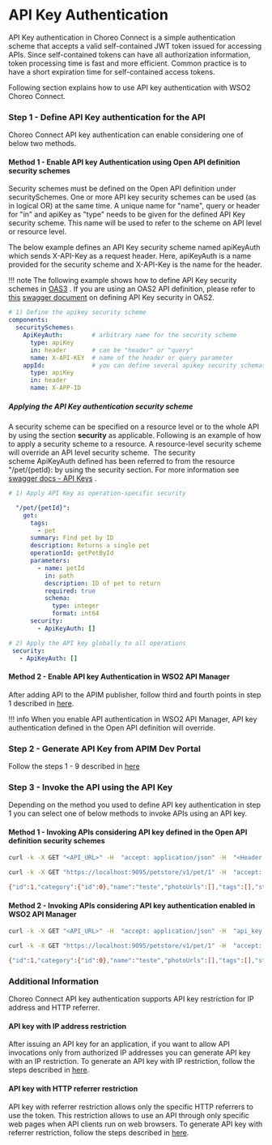 # API Key Authentication

API Key authentication in Choreo Connect is a simple authentication scheme that accepts a valid self-contained JWT token issued for accessing APIs. Since self-contained tokens can have all authorization information, token processing time is fast and more efficient. Common practice is to have a short expiration time for self-contained access tokens.

Following section explains how to use API key authentication with WSO2 Choreo Connect.

### Step 1 - Define API Key authentication for the API

Choreo Connect API key authentication can enable considering one of below two methods.

#### Method 1 - Enable API key Authentication using Open API definition security schemes

Security schemes must be defined on the Open API definition under securitySchemes. One or more API key security schemes can be used (as in logical OR) at the same time. A unique name for "name", query or header for "in"  and apiKey as "type" needs to be given for the defined API Key security scheme. This name will be used to refer to the scheme on API level or resource level.

The below example defines an API Key security scheme named apiKeyAuth which sends X-API-Key as a request header. Here, apiKeyAuth is a name provided for the security scheme and X-API-Key is the name for the header.

!!! note
    The following example shows how to define API Key security schemes in [OAS3](https://swagger.io/docs/specification/authentication/api-keys/) . If you are using an OAS2 API definition, please refer to [this](https://swagger.io/docs/specification/2-0/authentication/api-keys/) [swagger document](https://swagger.io/docs/specification/2-0/authentication/api-keys/) on defining API Key security in OAS2.

``` yml
# 1) Define the apikey security scheme
components:
  securitySchemes:
    ApiKeyAuth:        # arbitrary name for the security scheme
      type: apiKey
      in: header       # can be "header" or "query" 
      name: X-API-KEY  # name of the header or query parameter
    appId:             # you can define several apikey security schemas
      type: apiKey
      in: header
      name: X-APP-ID
```

##### Applying the API Key authentication security scheme

 A security scheme can be specified on a resource level or to the whole API by using the section **security** as applicable. Following is an example of how to apply a security scheme to a resource. A resource-level security scheme will override an API level security scheme.  The security scheme ApiKeyAuth defined has been referred to from the resource "/pet/{petId}: by using the security section. For more information see [swagger docs - API Keys](https://swagger.io/docs/specification/authentication/api-keys/) .

``` yml
# 1) Apply API Key as operation-specific security

  "/pet/{petId}":
    get:
      tags:
        - pet
      summary: Find pet by ID
      description: Returns a single pet
      operationId: getPetById
      parameters:
        - name: petId
          in: path
          description: ID of pet to return
          required: true
          schema:
            type: integer
            format: int64
      security:
        - ApiKeyAuth: []

# 2) Apply the API key globally to all operations
 security:
   - ApiKeyAuth: [] 
```

#### Method 2 - Enable API key Authentication in WSO2 API Manager

After adding API to the APIM publisher, follow third and fourth points in  step 1 described in [here]({{base_path}}/design/api-security/api-authentication/secure-apis-using-api-keys/#step-1-create-and-publish-an-api/).

!!! info
    When you enable API authentication in WSO2 API Manager, API key authentication defined in the Open API definition will override. 

### Step 2 - Generate API Key from APIM Dev Portal
Follow the steps 1 - 9 described in [here]({{base_path}}/design/api-security/api-authentication/secure-apis-using-api-keys/#step-2-generate-the-api-key)

### Step 3 - Invoke the API using the API Key
Depending on the method you used to define API key authentication in step 1 you can select one of below methods to invoke APIs using an API key.

#### Method 1 - Invoking APIs considering API key defined in the Open API definition security schemes

``` bash tab="Format"
curl -k -X GET "<API_URL>" -H  "accept: application/json" -H  "<Header name>: <API Key>"
```

``` bash tab="Example"
curl -k -X GET "https://localhost:9095/petstore/v1/pet/1" -H  "accept: application/json" -H  "X-API-KEY: eyJhbGciOiJSUzI1NiIsICJ0eXAiOiJqd3QiLCAia2lkIjoiYmFsbGVyaW5hIn0=.eyJzdWIiOiJhZG1pbiIsICJpc3MiOiJodHRwczovL2xvY2FsaG9zdDo5MDk1L2FwaWtleSIsICJpYXQiOjE1ODAxMDUzOTAsICJqdGkiOiI3OTFiNzAyMC1kN2U2LTRmYmEtYmMyMy1lMzk5YTVlNmYzYjciLCAiYXVkIjoiaHR0cDovL29yZy53c28yLmFwaW1ndC9nYXRld2F5IiwgImtleXR5cGUiOiJQUk9EVUNUSU9OIiwgImFsbG93ZWRBUElzIjpbXX0=.f-86LfD7lLq-0oM1V1u1dLW7fWcydH4MElWVxUfRTGGRiXHhh8VrS5q18LdCtH1E1jav5pPZpdDQgQUvhVYNXVqiipydfJFOMbDysA0Jdakmh_TVmeZRHhIYgzcVHQNnXMcYXg7Ns4QPBvJVONfbmDluuiU_uFnOPBiXj2N4HL2OTLgVXkEoVTEpL0mmaO2Ab4ZHqKW5xj32aeK8sEAtU5Nd3rQOGvfEwL7xvx4JAmza8ka0eYt7c4QCPVcDSVOkdas9njlsvEdtka5GRL9PAx3xg370phSD1cji6WSRlZhEGzuq6hjLbCqsf17KvZgK1zbrEbSypjgegEe-any3EQ=="
```

``` bash tab="Response"
{"id":1,"category":{"id":0},"name":"teste","photoUrls":[],"tags":[],"status":"teste"}
```

#### Method 2 -  Invoking APIs considering API key authentication enabled in WSO2 API Manager

``` bash tab="Format"
curl -k -X GET "<API_URL>" -H  "accept: application/json" -H  "api_key: <API Key>"
```

``` bash tab="Example"
curl -k -X GET "https://localhost:9095/petstore/v1/pet/1" -H  "accept: application/json" -H  "api_key: eyJhbGciOiJSUzI1NiIsICJ0eXAiOiJqd3QiLCAia2lkIjoiYmFsbGVyaW5hIn0=.eyJzdWIiOiJhZG1pbiIsICJpc3MiOiJodHRwczovL2xvY2FsaG9zdDo5MDk1L2FwaWtleSIsICJpYXQiOjE1ODAxMDUzOTAsICJqdGkiOiI3OTFiNzAyMC1kN2U2LTRmYmEtYmMyMy1lMzk5YTVlNmYzYjciLCAiYXVkIjoiaHR0cDovL29yZy53c28yLmFwaW1ndC9nYXRld2F5IiwgImtleXR5cGUiOiJQUk9EVUNUSU9OIiwgImFsbG93ZWRBUElzIjpbXX0=.f-86LfD7lLq-0oM1V1u1dLW7fWcydH4MElWVxUfRTGGRiXHhh8VrS5q18LdCtH1E1jav5pPZpdDQgQUvhVYNXVqiipydfJFOMbDysA0Jdakmh_TVmeZRHhIYgzcVHQNnXMcYXg7Ns4QPBvJVONfbmDluuiU_uFnOPBiXj2N4HL2OTLgVXkEoVTEpL0mmaO2Ab4ZHqKW5xj32aeK8sEAtU5Nd3rQOGvfEwL7xvx4JAmza8ka0eYt7c4QCPVcDSVOkdas9njlsvEdtka5GRL9PAx3xg370phSD1cji6WSRlZhEGzuq6hjLbCqsf17KvZgK1zbrEbSypjgegEe-any3EQ=="
```

``` bash tab="Response"
{"id":1,"category":{"id":0},"name":"teste","photoUrls":[],"tags":[],"status":"teste"}
```

### Additional Information

Choreo Connect API key authentication supports API key restriction for IP address and HTTP referrer. 

#### API key with IP address restriction

After issuing an API key for an application, if you want to allow API invocations only from authorized IP addresses you can generate API key with an IP restriction. To generate an API key with IP restriction, follow the steps described in [here]({{base_path}}/design/api-security/api-authentication/secure-apis-using-api-keys/#1-ip-address-restriction).

#### API key with HTTP referrer restriction

API key with referrer restriction allows only the specific HTTP referrers to use the token. This restriction allows to use an API through only specific web pages when API clients run on web browsers. To generate API key with referrer restriction, follow the steps described in [here]({{base_path}}/latest/design/api-security/api-authentication/secure-apis-using-api-keys/#2-http-referrer-restriction).